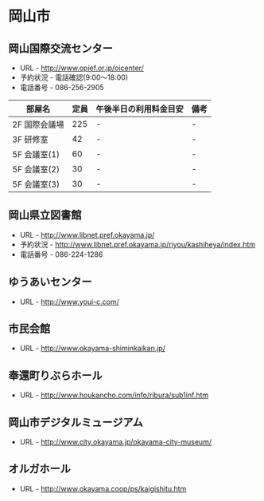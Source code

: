 # 岡山市

## 岡山国際交流センター

* URL - http://www.opief.or.jp/oicenter/
* 予約状況 - 電話確認(9:00～18:00)
* 電話番号 - 086-256-2905

 部屋名 | 定員 | 午後半日の利用料金目安 | 備考 
-------|------|---------------------|-----
 2F 国際会議場 | 225 | - | - 
 3F 研修室 | 42 | - | - 
 5F 会議室(1) |60 | - | - 
 5F 会議室(2) |30 | - | - 
 5F 会議室(3) |30 | - | - 

## 岡山県立図書館

* URL - http://www.libnet.pref.okayama.jp/
* 予約状況 - http://www.libnet.pref.okayama.jp/riyou/kashiheya/index.htm
* 電話番号 - 086-224-1286

## ゆうあいセンター

* URL - http://www.youi-c.com/

## 市民会館

* URL - http://www.okayama-shiminkaikan.jp/


## 奉還町りぶらホール

* URL - http://www.houkancho.com/info/ribura/sub1inf.htm 

## 岡山市デジタルミュージアム

* URL - http://www.city.okayama.jp/okayama-city-museum/ 

## オルガホール　

* URL - http://www.okayama.coop/ps/kaigishitu.htm 